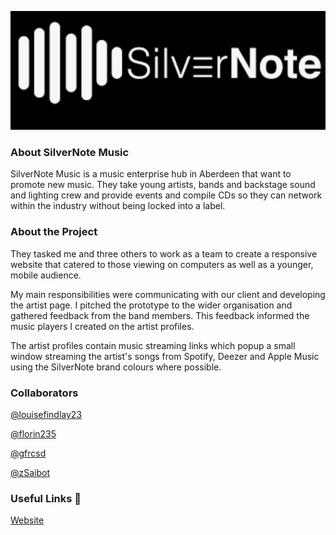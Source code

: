 ![SilverNote logo](https://github.com/louisefindlay23/silvernote/raw/master/img/24B901EC-61C0-470A-A070-3E8DB4510DFB.jpeg)

### About SilverNote Music

SilverNote Music is a music enterprise hub in Aberdeen that want to promote new music. They take young artists, bands and backstage sound and lighting crew and provide events and compile CDs so they can network within the industry without being locked into a label.

### About the Project

They tasked me and three others to work as a team to create a responsive website that catered to those viewing on computers as well as a younger, mobile audience.

My main responsibilities were communicating with our client and developing the artist page. I pitched the prototype to the wider organisation and gathered feedback from the band members. This feedback informed the music players I created on the artist profiles.

The artist profiles contain music streaming links which popup a small window streaming the artist's songs from Spotify, Deezer and Apple Music using the SilverNote brand colours where possible.

### Collaborators

[@louisefindlay23](https://github.com/louisefindlay23)

[@florin235](https://github.com/Florin235)

[@gfrcsd](https://github.com/gfrcsd)

[@zSaibot](https://github.com/zSaibot)

### Useful Links  :link:

[Website](https://louisefindlay23.github.io/silvernote)
